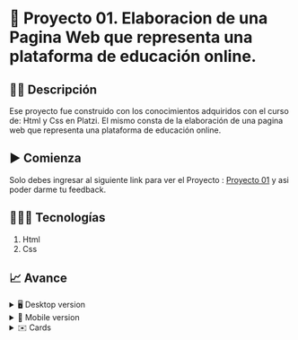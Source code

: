 # 📝 Proyecto 01. Elaboracion de una Pagina Web que representa una plataforma de educación online.


## ✍🏻 Descripción 
Ese proyecto fue construido con los conocimientos adquiridos con el curso de: Html y Css en Platzi.  El mismo consta de la elaboración de una pagina web que representa una plataforma de educación online.

## ▶️ Comienza
Solo debes ingresar al siguiente link para ver el Proyecto : [Proyecto 01](http://https://diegudeveloper.github.io/Proyecto1_WebCurso/ "Proyecto 01") y asi poder darme tu feedback.

## 👨🏻‍💻 Tecnologías
1. Html
2. Css

## 📈 Avance
<details>
    <summary>🖥 Desktop version</summary>

![](src/Img/desktop.png)


</details>

<details>
    <summary>📱 Mobile version</summary>
    
![](src/Img/mobile.png)

</details>

<details>
    <summary>✉️ Cards</summary>
    
![](src/img/cards.png)

</details>